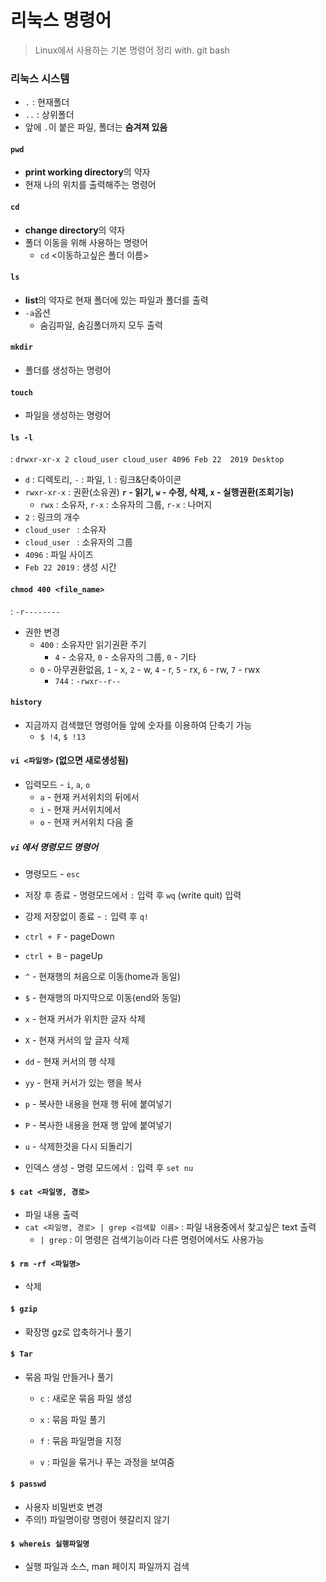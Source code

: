 # 리눅스 명령어

> Linux에서 사용하는 기본 명령어 정리 with. git bash



### 리눅스 시스템

- `.` : 현재폴더
- `..` : 상위폴더
- 앞에 `.`이 붙은 파일, 폴더는 **숨겨져 있음**



#### `pwd`

- **print working directory**의 약자
- 현재 나의 위치를 출력해주는 명령어



#### `cd`

- **change directory**의 약자
- 폴더 이동을 위해 사용하는 명령어
  - `cd` <이동하고싶은 폴더 이름>



#### `ls`

- **list**의 약자로 현재 폴더에 있는 파일과 폴더를 출력
- `-a`옵션
  - 숨김파일, 숨김폴더까지 모두 출력



#### `mkdir`

- 폴더를 생성하는 명령어



#### `touch`

- 파일을 생성하는 명령어



#### `ls -l`

 :   `drwxr-xr-x 2 cloud_user cloud_user 4096 Feb 22  2019 Desktop`

- `d` : 디렉토리,  `-` : 파일,  `l` : 링크&단축아이콘
- `rwxr-xr-x` : 권환(소유권)    **`r` - 읽기,  `w` - 수정, 삭제,  `x` - 실행권환(조회기능)**
  - `rwx` : 소유자,  `r-x` : 소유자의 그룹,  `r-x` : 나머지
- `2` : 링크의 개수
- `cloud_user ` : 소유자
- `cloud_user ` : 소유자의 그룹
- `4096` : 파일 사이즈
- `Feb 22 2019` : 생성 시간



#### `chmod 400 <file_name>`

 : `-r--------`

- 권한 변경
  - `400` : 소유자만 읽기권환 주기
    - `4` - 소유자,  `0` - 소유자의 그룹,  `0` - 기타
  - `0` - 아무권환없음,  `1` - x,  `2` - w,  `4` - r,  `5` - rx,  `6` - rw,  `7` - rwx
    - `744` : `-rwxr--r--`



#### `history`

- 지금까지 검색했던 명령어들 앞에 숫자를 이용하여 단축기 가능
  - `$ !4`,  `$ !13`



#### `vi <파일명>` (없으면 새로생성됨)

- 입력모드 -  `i`, `a`, `o`  
  - `a` - 현재 커서위치의 뒤에서
  - `i` - 현재 커서위치에서
  - `o` - 현재 커서위치 다음 줄



##### `vi` 에서 명령모드 명령어

- 명령모드 - `esc`
- 저장 후 종료 - 명령모드에서 `:` 입력 후 `wq` (write quit) 입력 
- 강제 저장없이 종료 - `:` 입력 후 `q!`

- `ctrl + F` -  pageDown
  
 - `ctrl + B` - pageUp
    
 - `^` - 현재행의 처음으로 이동(home과 동일)
    
 - `$` - 현재행의 마지막으로 이동(end와 동일)
    
 - `x` - 현재 커서가 위치한 글자 삭제
    
 - `X` - 현재 커서의 앞 글자 삭제
    
 - `dd` - 현재 커서의 행 삭제
    
 - `yy` - 현재 커서가 있는 행을 복사
    
 - `p` - 복사한 내용을 현재 행 뒤에 붙여넣기
    
 - `P` - 복사한 내용을 현재 행 앞에 붙여넣기
    
 - `u` - 삭제한것을 다시 되돌리기

- 인덱스 생성 - 명령 모드에서 `:` 입력 후 `set nu`



#### `$ cat <파일명, 경로>`

- 파일 내용 출력
- `cat <파일명, 경로> | grep <검색할 이름>` : 파일 내용중에서 찾고싶은 text 출력
  - `| grep` : 이 명령은 검색기능이라 다른 명령어에서도 사용가능



#### `$ rm -rf <파일명>`

- 삭제



#### `$ gzip`

- 확장명 gz로 압축하거나 풀기



#### `$ Tar`

- 묶음 파일 만들거나 풀기

  - `c` : 새로운 묶음 파일 생성

  - `x` : 묶음 파일 풀기
  - `f` : 묶음 파일명을 지정
  - `v` : 파일을 묶거나 푸는 과정을 보여줌



#### `$ passwd`

- 사용자 비밀번호 변경
- 주의!) 파일명이랑 명령어 헷갈리지 않기



#### `$ whereis 실행파일명`

- 실행 파일과 소스, man 페이지 파일까지 검색

